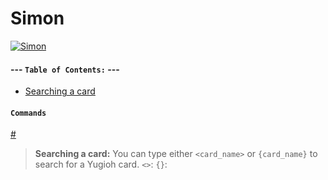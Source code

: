 # Simon

[![Simon](http://i.imgur.com/OPU9N1O.png)](https://nodesource.com/products/nsolid)

#### --- **`Table of Contents:`** ---
- [Searching a card](#commands)

#### **`Commands`**
[#](#commands)

>**Searching a card:**
You can type either `<card_name>` or `{card_name}` to search for a Yugioh card.
`<>`:
`{}`:
